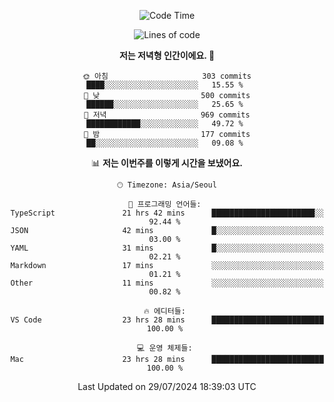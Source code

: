 <div align='center'>
 
<!--START_SECTION:waka-->
![Code Time](http://img.shields.io/badge/Code%20Time-3%2C699%20hrs%2042%20mins-blue)

![Lines of code](https://img.shields.io/badge/%EC%A0%80%EB%8A%94%20%EC%97%AC%ED%83%9C%EA%B9%8C%EC%A7%80%20-1.3%20million%20%EC%A4%84%EC%9D%98%20%EC%BD%94%EB%93%9C%EB%A5%BC%20%EC%9E%91%EC%84%B1%ED%96%88%EC%96%B4%EC%9A%94.-blue)

**저는 저녁형 인간이에요. 🦉** 

```text
🌞 아침                     303 commits         ████░░░░░░░░░░░░░░░░░░░░░   15.55 % 
🌆 낮　                     500 commits         ██████░░░░░░░░░░░░░░░░░░░   25.65 % 
🌃 저녁                     969 commits         ████████████░░░░░░░░░░░░░   49.72 % 
🌙 밤　                     177 commits         ██░░░░░░░░░░░░░░░░░░░░░░░   09.08 % 
```


📊 **저는 이번주를 이렇게 시간을 보냈어요.** 

```text
🕑︎ Timezone: Asia/Seoul

💬 프로그래밍 언어들: 
TypeScript               21 hrs 42 mins      ███████████████████████░░   92.44 % 
JSON                     42 mins             █░░░░░░░░░░░░░░░░░░░░░░░░   03.00 % 
YAML                     31 mins             █░░░░░░░░░░░░░░░░░░░░░░░░   02.21 % 
Markdown                 17 mins             ░░░░░░░░░░░░░░░░░░░░░░░░░   01.21 % 
Other                    11 mins             ░░░░░░░░░░░░░░░░░░░░░░░░░   00.82 % 

🔥 에디터들: 
VS Code                  23 hrs 28 mins      █████████████████████████   100.00 % 

💻 운영 체제들: 
Mac                      23 hrs 28 mins      █████████████████████████   100.00 % 
```


 Last Updated on 29/07/2024 18:39:03 UTC
<!--END_SECTION:waka-->
 </div>
<!---
Emewjin/Emewjin is a ✨ special ✨ repository because its `README.md` (this file) appears on your GitHub profile.
You can click the Preview link to take a look at your changes.
--->
